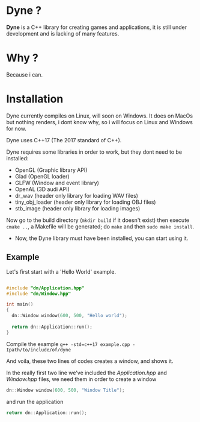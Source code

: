 
# Dyne ?

**Dyne** is a C++ library for creating games and applications, it is still under development and is lacking of many features.

# Why ?

Because i can.

# Installation

Dyne currently compiles on Linux, will soon on Windows. It does on MacOs but nothing renders, i dont know why, so i will focus on Linux and Windows for now.

Dyne uses C++17 (The 2017 standard of C++).

Dyne requires some libraries in order to work, but they dont need to be installed:

- OpenGL (Graphic library API)
- Glad   (OpenGL loader)
- GLFW   (Window and event library)
- OpenAL (3D audi API)
- dr_wav (header only library for loading WAV files)
- tiny_obj_loader (header only library for loading OBJ files)
- stb_image (header only library for loading images)

Now go to the build directory (`mkdir build` if it doesn't exist) then execute `cmake ..`, a Makefile will be generated; do `make` and then `sudo make install`. 

- Now, the Dyne library must have been installed, you can start using it.

## Example

Let's first start with a 'Hello World' example.

```C++

#include "dn/Application.hpp"
#include "dn/Window.hpp"

int main()
{
  dn::Window window(600, 500, "Hello world");
  
  return dn::Application::run();
}

```

Compile the example `g++ -std=c++17 example.cpp -Ipath/to/include/of/dyne`

And voila, these two lines of codes creates a window, and shows it.

In the really first two line we've included the *Application.hpp* and *Window.hpp* files, we need them in order to create a window
```C++
dn::Window window(600, 500, "Window Title");
```
and run the application
```C++
return dn::Application::run();
```
